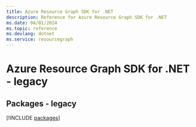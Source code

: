 ```yaml
---
title: Azure Resource Graph SDK for .NET
description: Reference for Azure Resource Graph SDK for .NET
ms.date: 04/01/2024
ms.topic: reference
ms.devlang: dotnet
ms.service: resourcegraph
---
```

# Azure Resource Graph SDK for .NET - legacy
## Packages - legacy
[!INCLUDE [packages](resource-graph-index.md)]